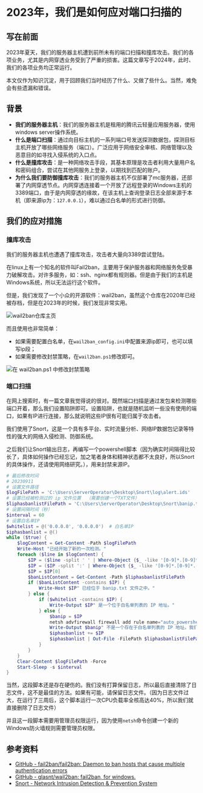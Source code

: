 # 2023年，我们是如何应对端口扫描的

## 写在前面

2023年夏天，我们的服务器主机遭到前所未有的端口扫描和撞库攻击。我们的各项业务，尤其是内网穿透业务受到了严重的损害。这篇文章写于2024年，此时、我们的各项业务均正常运行。

本文仅作为知识沉淀，用于回顾我们当时经历了什么、又做了些什么。当然，难免会有些遗漏和错误。

## 背景

- **我们的服务器主机**：我们的服务器主机是租用的腾讯云轻量应用服务器，使用windows server操作系统。
- **什么是端口扫描**：通过向目标主机的一系列端口号发送探测数据包，探测目标主机开放了哪些网络服务（端口）。广泛应用于网络安全审核、网络管理以及恶意目的如寻找入侵系统的入口点。
- **什么是撞库攻击**：是一种网络攻击手段，其基本原理是攻击者利用大量用户名和密码组合，尝试在其他网服务上登录，以期找到匹配的账户。
- **为什么我们要防御撞库攻击**：我们的服务器主机不仅部署了mc服务器，还部署了内网穿透节点。内网穿透连接着一个开放了远程登录的Windows主机的3389端口，由于是内网穿透的缘故，在该主机上查询登录日志全部来源于本机（即来源ip为：`127.0.0.1`），难以通过白名单的形式进行防御。

## 我们的应对措施

### 撞库攻击

我们的服务器主机也遭遇了撞库攻击，攻击者大量向3389尝试登陆。

在linux上有一个知名的软件叫Fail2ban，主要用于保护服务器和网络服务免受暴力破解攻击。对许多服务，如：ssh、nginx都有规则器。但是由于我们的主机是Windows系统，所以无法运行这个软件。

但是，我们发现了一个小众的开源软件：wail2ban，虽然这个仓库在2020年已经被存档，但是在2023年的时候，我们发现非常实用。

![wail2ban仓库主页](https://resource-share.xiaozhiyuqwq.top/wp-content/uploads/2024/05/20240523202418.png "wail2ban仓库主页")

而且使用也非常简单：

- 如果需要配置白名单，在`wail2ban_config.ini`中配置来源ip即可，也可以填写ip段；
- 如果需要修改封禁策略，在`wail2ban.ps1`修改即可。

![在 wail2ban.ps1 中修改封禁策略](https://resource-share.xiaozhiyuqwq.top/wp-content/uploads/2024/05/20240523202727.png "在 wail2ban.ps1 中修改封禁策略")

### 端口扫描

在网上搜索时，有一篇文章我觉得说的很对。既然端口扫描是通过发包来检测哪些端口开着，那么我们设置陷阱即可。设置陷阱，也就是随机监听一些没有使用的端口，如果有IP进行连接，那么就说明这些IP很有可能归属于攻击者。

我们使用了Snort，这是一个具有多平台、实时流量分析、网络IP数据包记录等特性的强大的网络入侵检测、防御系统。

之后我们让Snort输出日志，再编写一个powershell脚本（因为确实时间隔得比较长了，具体如何操作已经忘记，加之笔者身体和精神状态都不太良好，所以Snort的具体操作，还请使用网络研究。），用来封禁来源IP。

```powershell
# 最后修改时间
# 20230911
# 设置文件路径  
$logFilePath = 'C:\Users\ServerOperator\Desktop\Snort\log\alert.ids'  
# 设置已经被检测过的 ip 文件位置  （需要创建一个TXT文件）
$liphasbanlistFilePath = 'C:\Users\ServerOperator\Desktop\Snort\banip.txt'  
# 设置间隔时间（秒）  
$interval = 60 
# 设置白名单IP  
$whitelist = @('0.0.0.0', '0.0.0.0')  # 白名单IP  
$iphasbanlist = @()  
while ($true) {     
    $logContent = Get-Content -Path $logFilePath  
    Write-Host "已经开始了新的一次检测。" 
    foreach ($line in $logContent) {  
        $IP = ($line -split ' ' | Where-Object {$_ -like '[0-9]*.[0-9]*.[0-9]*.[0-9]*'})
        $IP = ($IP -split ':' | Where-Object {$_ -like '[0-9]*.[0-9]*.[0-9]*.[0-9]*'})
        $IP = $IP[0]
        $banListContent = Get-Content -Path $liphasbanlistFilePath  
        if ($banListContent -contains $IP) {  
            Write-Host $IP" 已经位于 banip.txt 文件之中。"  
        } else {    
            if ($whitelist -contains $IP) {  
                Write-Output $IP" 是一个位于白名单列表的 IP 地址。"  
            } else {  
                $banip = $IP  
                netsh advfirewall firewall add rule name="auto_powershell_ipban_$banip" dir=in protocol=any action=block remoteip=$banip description=$banip" 这是从 snort 日志中得出的访问 ip 。我们已经将其封禁。如果这是一个错误，请您 Windows 防火墙中手动禁用这一条规则，谢谢您！:)"  
                Write-Output $banip" 不是一个存在于白名单列表的 IP 地址。我们已经将其封禁。如果这是一个错误，请您手动禁用这一条规则，谢谢您！:)" 
                $iphasbanlist += $IP
                $iphasbanlist | Out-File -FilePath $liphasbanlistFilePath -Encoding ASCII   
            }
        }    
    }
    Clear-Content $logFilePath -Force  
    Start-Sleep -s $interval  
}
```

当然，这段脚本还是存在硬伤的。我们没有打算保留日志，所以最后直接清除了日志文件，这不是最佳的方法。如果有可能，请保留日志文件。（因为日志文件过大，在运行了三周后，这个脚本运行一次CPU负载率全核高达40%，所以我们就直接删除了日志文件）

并且这一段脚本需要用管理员权限运行，因为使用`netsh`命令创建一个新的Windows防火墙规则需要管理员权限。

## 参考资料

- [GitHub - fail2ban/fail2ban: Daemon to ban hosts that cause multiple authentication errors](https://github.com/fail2ban/fail2ban "GitHub - fail2ban/fail2ban: Daemon to ban hosts that cause multiple authentication errors")
- [GitHub - glasnt/wail2ban: fail2ban, for windows.](https://github.com/glasnt/wail2ban "GitHub - glasnt/wail2ban: fail2ban, for windows.")
- [Snort - Network Intrusion Detection & Prevention System](https://www.snort.org/ "Snort - Network Intrusion Detection & Prevention System")

